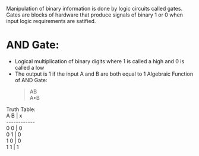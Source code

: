 Manipulation of binary information is done by logic circuits called gates.
Gates are blocks of hardware that produce signals of binary 1 or 0 when input logic requirements are satified.

# AND Gate: 
- Logical multiplication of binary digits where 1 is called a high and 0 is called a low
- The output is 1 if the input A and B are both equal to 1
Algebraic Function of AND Gate:
  > AB <br>
  > A•B <br>

Truth Table: <br>
A  B  |  x  <br>
------------  <br>
0  0  |  0  <br>
0  1  |  0  <br>
1  0  |  0  <br>
1  1  |  1  <br>
